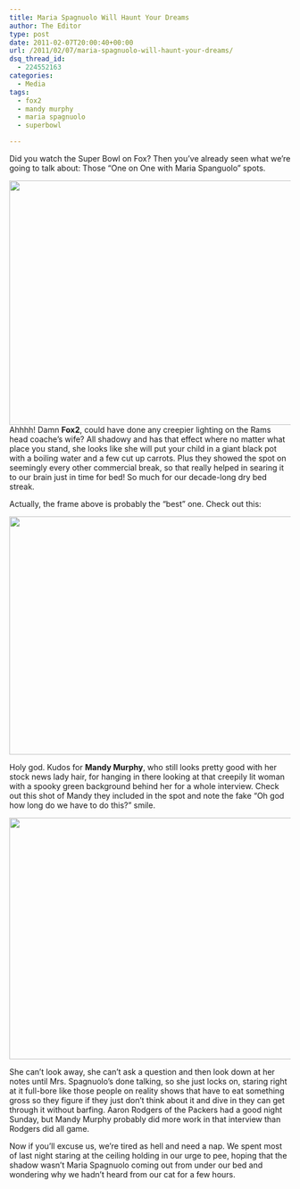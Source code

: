 ```yaml
---
title: Maria Spagnuolo Will Haunt Your Dreams
author: The Editor
type: post
date: 2011-02-07T20:00:40+00:00
url: /2011/02/07/maria-spagnuolo-will-haunt-your-dreams/
dsq_thread_id:
  - 224552163
categories:
  - Media
tags:
  - fox2
  - mandy murphy
  - maria spagnuolo
  - superbowl

---
```

Did you watch the Super Bowl on Fox? Then you&#8217;ve already seen what we&#8217;re going to talk about: Those &#8220;One on One with Maria Spanguolo&#8221; spots.

[<img class="aligncenter size-full wp-image-8854" title="maria_spag_fox_4" src="http://media.punchingkitty.com/wordpress/2011/02/maria_spag_fox_4.jpg" alt="" width="600" height="438" />][1]Ahhhh! Damn **Fox2**, could have done any creepier lighting on the Rams head coache&#8217;s wife? All shadowy and has that effect where no matter what place you stand, she looks like she will put your child in a giant black pot with a boiling water and a few cut up carrots. Plus they showed the spot on seemingly every other commercial break, so that really helped in searing it to our brain just in time for bed! So much for our decade-long dry bed streak.

Actually, the frame above is probably the &#8220;best&#8221; one. Check out this:

[<img class="aligncenter size-full wp-image-8857" title="maria_spag_fox_1" src="http://media.punchingkitty.com/wordpress/2011/02/maria_spag_fox_1.jpg" alt="" width="600" height="427" />][2]

Holy god. Kudos for **Mandy Murphy**, who still looks pretty good with her stock news lady hair, for hanging in there looking at that creepily lit woman with a spooky green background behind her for a whole interview. Check out this shot of Mandy they included in the spot and note the fake &#8220;Oh god how long do we have to do this?&#8221; smile.

[<img class="aligncenter size-full wp-image-8855" title="maria_spag_fox_2" src="http://media.punchingkitty.com/wordpress/2011/02/maria_spag_fox_2.jpg" alt="" width="600" height="433" />][3]

She can&#8217;t look away, she can&#8217;t ask a question and then look down at her notes until Mrs. Spagnuolo&#8217;s done talking, so she just locks on, staring right at it full-bore like those people on reality shows that have to eat something gross so they figure if they just don&#8217;t think about it and dive in they can get through it without barfing. Aaron Rodgers of the Packers had a good night Sunday, but Mandy Murphy probably did more work in that interview than Rodgers did all game.

Now if you&#8217;ll excuse us, we&#8217;re tired as hell and need a nap. We spent most of last night staring at the ceiling holding in our urge to pee, hoping that the shadow wasn&#8217;t Maria Spagnuolo coming out from under our bed and wondering why we hadn&#8217;t heard from our cat for a few hours.

 [1]: http://media.punchingkitty.com/wordpress/2011/02/maria_spag_fox_4.jpg
 [2]: http://media.punchingkitty.com/wordpress/2011/02/maria_spag_fox_1.jpg
 [3]: http://media.punchingkitty.com/wordpress/2011/02/maria_spag_fox_2.jpg